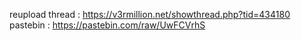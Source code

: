 reupload
thread : https://v3rmillion.net/showthread.php?tid=434180
pastebin : https://pastebin.com/raw/UwFCVrhS
